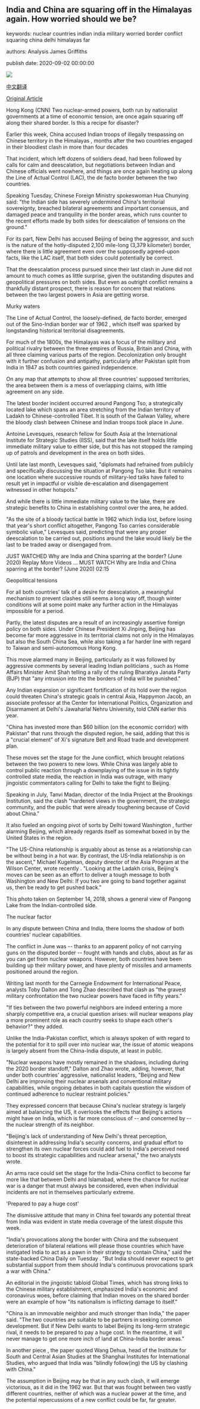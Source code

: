 ## India and China are squaring off in the Himalayas again. How worried should we be?

keywords: nuclear countries indian india military worried border conflict squaring china delhi himalayas far

authors: Analysis James Griffiths

publish date: 2020-09-02 00:00:00

![](https://cdn.cnn.com/cnnnext/dam/assets/200617085154-03-india-china-border-tension-0617-super-tease.jpg)

[中文翻译](India%20and%20China%20are%20squaring%20off%20in%20the%20Himalayas%20again.%20How%20worried%20should%20we%20be%3F_zh.md)

[Original Article](https://edition.cnn.com/2020/09/02/asia/india-china-himalayas-border-intl-hnk/index.html)

Hong Kong (CNN) Two nuclear-armed powers, both run by nationalist governments at a time of economic tension, are once again squaring off along their shared border. Is this a recipe for disaster?

Earlier this week, China accused Indian troops of illegally trespassing on Chinese territory in the Himalayas , months after the two countries engaged in their bloodiest clash in more than four decades

That incident, which left dozens of soldiers dead, had been followed by calls for calm and deescalation, but negotiations between Indian and Chinese officials went nowhere, and things are once again heating up along the Line of Actual Control (LAC), the de facto border between the two countries.

Speaking Tuesday, Chinese Foreign Ministry spokeswoman Hua Chunying said: "the Indian side has severely undermined China's territorial sovereignty, breached bilateral agreements and important consensus, and damaged peace and tranquility in the border areas, which runs counter to the recent efforts made by both sides for deescalation of tensions on the ground."

For its part, New Delhi has accused Beijing of being the aggressor, and such is the nature of the hotly-disputed 2,100 mile-long (3,379 kilometer) border, where there is little agreement even over the supposedly agreed-upon facts, like the LAC itself, that both sides could potentially be correct.

That the deescalation process pursued since their last clash in June did not amount to much comes as little surprise, given the outstanding disputes and geopolitical pressures on both sides. But even as outright conflict remains a thankfully distant prospect, there is reason for concern that relations between the two largest powers in Asia are getting worse.

Murky waters

The Line of Actual Control, the loosely-defined, de facto border, emerged out of the Sino-Indian border war of 1962 , which itself was sparked by longstanding historical territorial disagreements.

For much of the 1800s, the Himalayas was a focus of the military and political rivalry between the three empires of Russia, Britain and China, with all three claiming various parts of the region. Decolonization only brought with it further confusion and antipathy, particularly after Pakistan split from India in 1947 as both countries gained independence.

On any map that attempts to show all three countries' supposed territories, the area between them is a mess of overlapping claims, with little agreement on any side.

The latest border incident occurred around Pangong Tso, a strategically located lake which spans an area stretching from the Indian territory of Ladakh to Chinese-controlled Tibet. It is south of the Galwan Valley, where the bloody clash between Chinese and Indian troops took place in June.

Antoine Levesques, research fellow for South Asia at the International Institute for Strategic Studies (IISS), said that the lake itself holds little immediate military value to either side, but this has not stopped the ramping up of patrols and development in the area on both sides.

Until late last month, Levesques said, "diplomats had refrained from publicly and specifically discussing the situation at Pangong Tso lake. But it remains one location where successive rounds of military-led talks have failed to result yet in impactful or visible de-escalation and disengagement witnessed in other hotspots."

And while there is little immediate military value to the lake, there are strategic benefits to China in establishing control over the area, he added.

"As the site of a bloody tactical battle in 1962 which India lost, before losing that year's short conflict altogether, Pangong Tso carries considerable symbolic value," Levesques said, predicting that were any proper deescalation to be carried out, positions around the lake would likely be the last to be traded away or disengaged from.

JUST WATCHED Why are India and China sparring at the border? (June 2020) Replay More Videos ... MUST WATCH Why are India and China sparring at the border? (June 2020) 02:15

Geopolitical tensions

For all both countries' talk of a desire for deescalation, a meaningful mechanism to prevent clashes still seems a long way off, though winter conditions will at some point make any further action in the Himalayas impossible for a period.

Partly, the latest disputes are a result of an increasingly assertive foreign policy on both sides. Under Chinese President Xi Jinping, Beijing has become far more aggressive in its territorial claims not only in the Himalayas but also the South China Sea, while also taking a far harder line with regard to Taiwan and semi-autonomous Hong Kong.

This move alarmed many in Beijing, particularly as it was followed by aggressive comments by several leading Indian politicians , such as Home Affairs Minister Amit Shah telling a rally of the ruling Bharatiya Janata Party (BJP) that "any intrusion into the the borders of India will be punished."

Any Indian expansion or significant fortification of its hold over the region could threaten China's strategic goals in central Asia, Happymon Jacob, an associate professor at the Center for International Politics, Organization and Disarmament at Delhi's Jawaharlal Nehru University, told CNN earlier this year.

"China has invested more than $60 billion (on the economic corridor) with Pakistan" that runs through the disputed region, he said, adding that this is a "crucial element" of Xi's signature Belt and Road trade and development plan.

These moves set the stage for the June conflict, which brought relations between the two powers to new lows. While China was largely able to control public reaction through a downplaying of the issue in its tightly controlled state media, the reaction in India was outrage, with many jingoistic commentators calling for Delhi to take the fight to Beijing.

Speaking in July, Tanvi Madan, director of the India Project at the Brookings Institution, said the clash "hardened views in the government, the strategic community, and the public that were already toughening because of Covid about China."

It also fueled an ongoing pivot of sorts by Delhi toward Washington , further alarming Beijing, which already regards itself as somewhat boxed in by the United States in the region.

"The US-China relationship is arguably about as tense as a relationship can be without being in a hot war. By contrast, the US-India relationship is on the ascent," Michael Kugelman, deputy director of the Asia Program at the Wilson Center, wrote recently . "Looking at the Ladakh crisis, Beijing's moves can be seen as an effort to deliver a tough message to both Washington and New Delhi: If you two are going to band together against us, then be ready to get pushed back."

This photo taken on September 14, 2018, shows a general view of Pangong Lake from the Indian-controlled side.

The nuclear factor

In any dispute between China and India, there looms the shadow of both countries' nuclear capabilities.

The conflict in June was -- thanks to an apparent policy of not carrying guns on the disputed border -- fought with hands and clubs, about as far as you can get from nuclear weapons. However, both countries have been building up their military power, and have plenty of missiles and armaments positioned around the region.

Writing last month for the Carnegie Endowment for International Peace, analysts Toby Dalton and Tong Zhao described that clash as "the gravest military confrontation the two nuclear powers have faced in fifty years."

"If ties between the two powerful neighbors are indeed entering a more sharply competitive era, a crucial question arises: will nuclear weapons play a more prominent role as each country seeks to shape each other's behavior?" they added.

Unlike the India-Pakistan conflict, which is always spoken of with regard to the potential for it to spill over into nuclear war, the issue of atomic weapons is largely absent from the China-India dispute, at least in public.

"Nuclear weapons have mostly remained in the shadows, including during the 2020 border standoff," Dalton and Zhao wrote, adding, however, that under both countries' aggressive, nationalist leaders, "Beijing and New Delhi are improving their nuclear arsenals and conventional military capabilities, while ongoing debates in both capitals question the wisdom of continued adherence to nuclear restraint policies."

They expressed concern that because China's nuclear strategy is largely aimed at balancing the US, it overlooks the effects that Beijing's actions might have on India, which is far more conscious of -- and concerned by -- the nuclear strength of its neighbor.

"Beijing's lack of understanding of New Delhi's threat perception, disinterest in addressing India's security concerns, and gradual effort to strengthen its own nuclear forces could add fuel to India's perceived need to boost its strategic capabilities and nuclear arsenal," the two analysts wrote.

An arms race could set the stage for the India-China conflict to become far more like that between Delhi and Islamabad, where the chance for nuclear war is a danger that must always be considered, even when individual incidents are not in themselves particularly extreme.

'Prepared to pay a huge cost'

The dismissive attitude that many in China feel towards any potential threat from India was evident in state media coverage of the latest dispute this week.

"India's provocations along the border with China and the subsequent deterioration of bilateral relations will please those countries which have instigated India to act as a pawn in their strategy to contain China," said the state-backed China Daily on Tuesday . "But India should never expect to get substantial support from them should India's continuous provocations spark a war with China."

An editorial in the jingoistic tabloid Global Times, which has strong links to the Chinese military establishment, emphasized India's economic and coronavirus woes, before claiming that Indian moves on the shared border were an example of how "its nationalism is inflicting damage to itself."

"China is an immovable neighbor and much stronger than India," the paper said. "The two countries are suitable to be partners in seeking common development. But if New Delhi wants to label Beijing its long-term strategic rival, it needs to be prepared to pay a huge cost. In the meantime, it will never manage to get one more inch of land at China-India border areas."

In another piece , the paper quoted Wang Dehua, head of the Institute for South and Central Asian Studies at the Shanghai Institutes for International Studies, who argued that India was "blindly follow(ing) the US by clashing with China."

The assumption in Beijing may be that in any such clash, it will emerge victorious, as it did in the 1962 war. But that was fought between two vastly different countries, neither of which was a nuclear power at the time, and the potential repercussions of a new conflict could be far, far greater.